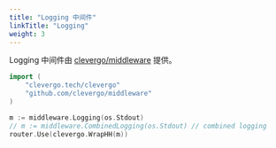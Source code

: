 ```yaml
---
title: "Logging 中间件"
linkTitle: "Logging"
weight: 3
---
```


Logging 中间件由 [clevergo/middleware](https://github.com/clevergo/middleware) 提供。

```go
import (
    "clevergo.tech/clevergo"
	"github.com/clevergo/middleware"
)
```

```go
m := middleware.Logging(os.Stdout)
// m := middleware.CombinedLogging(os.Stdout) // combined logging
router.Use(clevergo.WrapHH(m))
```
